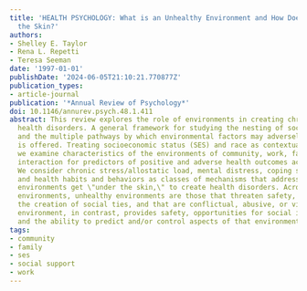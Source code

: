 ```yaml
---
title: 'HEALTH PSYCHOLOGY: What is an Unhealthy Environment and How Does It Get Under
  the Skin?'
authors:
- Shelley E. Taylor
- Rena L. Repetti
- Teresa Seeman
date: '1997-01-01'
publishDate: '2024-06-05T21:10:21.770877Z'
publication_types:
- article-journal
publication: '*Annual Review of Psychology*'
doi: 10.1146/annurev.psych.48.1.411
abstract: This review explores the role of environments in creating chronic and acute
  health disorders. A general framework for studying the nesting of social environments
  and the multiple pathways by which environmental factors may adversely affect health
  is offered. Treating socioeconomic status (SES) and race as contextual factors,
  we examine characteristics of the environments of community, work, family, and peer
  interaction for predictors of positive and adverse health outcomes across the lifespan.
  We consider chronic stress/allostatic load, mental distress, coping skills and resources,
  and health habits and behaviors as classes of mechanisms that address how unhealthy
  environments get \"under the skin,\" to create health disorders. Across multiple
  environments, unhealthy environments are those that threaten safety, that undermine
  the creation of social ties, and that are conflictual, abusive, or violent. A healthy
  environment, in contrast, provides safety, opportunities for social integration,
  and the ability to predict and/or control aspects of that environment.
tags:
- community
- family
- ses
- social support
- work
---
```

